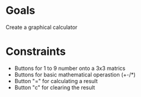 # Goals

Create a graphical calculator

# Constraints

  * Buttons for 1 to 9 number onto a 3x3 matrics
  * Buttons for basic mathematical operastion (+-/*)
  * Button "=" for calculating a result
  * Button "c" for clearing the result
  
